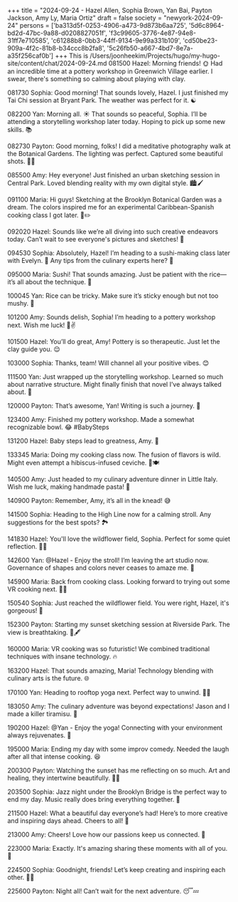+++
title = "2024-09-24 - Hazel Allen, Sophia Brown, Yan Bai, Payton Jackson, Amy Ly, Maria Ortiz"
draft = false
society = "newyork-2024-09-24"
persons = ['ba313d5f-0253-4906-a473-9d873b6aa725', '5d6c8964-bd2d-47bc-9a88-d0208827051f', 'f3c99605-3776-4e87-94e8-31ff7e710585', 'c61288b8-0bb3-44ff-9134-9e99a331b109', 'cd50be23-909a-4f2c-81b8-b34ccc8b2fa8', '5c26fb50-a667-4bd7-8e7a-a35f256caf0b']
+++
This is /Users/joonheekim/Projects/hugo/my-hugo-site/content/chat/2024-09-24.md
081500 Hazel: Morning friends! 🌞 Had an incredible time at a pottery workshop in Greenwich Village earlier. I swear, there's something so calming about playing with clay. 

081730 Sophia: Good morning! That sounds lovely, Hazel. I just finished my Tai Chi session at Bryant Park. The weather was perfect for it. ☯️

082200 Yan: Morning all. ☀️ That sounds so peaceful, Sophia. I’ll be attending a storytelling workshop later today. Hoping to pick up some new skills. 📚

082730 Payton: Good morning, folks! I did a meditative photography walk at the Botanical Gardens. The lighting was perfect. Captured some beautiful shots. 📸🍃

085500 Amy: Hey everyone! Just finished an urban sketching session in Central Park. Loved blending reality with my own digital style. 🏙️🖌️

091100 Maria: Hi guys! Sketching at the Brooklyn Botanical Garden was a dream. The colors inspired me for an experimental Caribbean-Spanish cooking class I got later. 🌿✏️

092020 Hazel: Sounds like we’re all diving into such creative endeavors today. Can’t wait to see everyone's pictures and sketches! 🎨

094530 Sophia: Absolutely, Hazel! I’m heading to a sushi-making class later with Evelyn. 🍣 Any tips from the culinary experts here? 👀

095000 Maria: Sushi! That sounds amazing. Just be patient with the rice—it’s all about the technique. 🥢

100045 Yan: Rice can be tricky. Make sure it’s sticky enough but not too mushy. 😬

101200 Amy: Sounds delish, Sophia! I’m heading to a pottery workshop next. Wish me luck! 🎨✌️

101500 Hazel: You’ll do great, Amy! Pottery is so therapeutic. Just let the clay guide you. 😌

103000 Sophia: Thanks, team! Will channel all your positive vibes. 😊

111500 Yan: Just wrapped up the storytelling workshop. Learned so much about narrative structure. Might finally finish that novel I’ve always talked about. 🤞

120000 Payton: That’s awesome, Yan! Writing is such a journey. 🌟

123400 Amy: Finished my pottery workshop. Made a somewhat recognizable bowl. 😂 #BabySteps

131200 Hazel: Baby steps lead to greatness, Amy. 🌟

133345 Maria: Doing my cooking class now. The fusion of flavors is wild. Might even attempt a hibiscus-infused ceviche. 🌺🍽️

140500 Amy: Just headed to my culinary adventure dinner in Little Italy. Wish me luck, making handmade pasta! 🍝

140900 Payton: Remember, Amy, it’s all in the knead! 😅

141500 Sophia: Heading to the High Line now for a calming stroll. Any suggestions for the best spots? 🏞️

141830 Hazel: You'll love the wildflower field, Sophia. Perfect for some quiet reflection. 🌼🍃

142600 Yan: @Hazel - Enjoy the stroll! I’m leaving the art studio now. Governance of shapes and colors never ceases to amaze me. 🎨

145900 Maria: Back from cooking class. Looking forward to trying out some VR cooking next. 🤯🍴

150540 Sophia: Just reached the wildflower field. You were right, Hazel, it's gorgeous! 🌺

152300 Payton: Starting my sunset sketching session at Riverside Park. The view is breathtaking. 🌅🖋️

160000 Maria: VR cooking was so futuristic! We combined traditional techniques with insane technology. 🔥

163200 Hazel: That sounds amazing, Maria! Technology blending with culinary arts is the future. 🌐

170100 Yan: Heading to rooftop yoga next. Perfect way to unwind. 🧘‍♀️

183050 Amy: The culinary adventure was beyond expectations! Jason and I made a killer tiramisu. 🍰

190200 Hazel: @Yan - Enjoy the yoga! Connecting with your environment always rejuvenates. 🌿

195000 Maria: Ending my day with some improv comedy. Needed the laugh after all that intense cooking. 😆

200300 Payton: Watching the sunset has me reflecting on so much. Art and healing, they intertwine beautifully. 🌄💭

203500 Sophia: Jazz night under the Brooklyn Bridge is the perfect way to end my day. Music really does bring everything together. 🎷

211500 Hazel: What a beautiful day everyone’s had! Here’s to more creative and inspiring days ahead. Cheers to all! 🥂

213000 Amy: Cheers! Love how our passions keep us connected. 💫

223000 Maria: Exactly. It's amazing sharing these moments with all of you. 🥰

224500 Sophia: Goodnight, friends! Let’s keep creating and inspiring each other. 🌙✨

225600 Payton: Night all! Can’t wait for the next adventure. 😴💤
